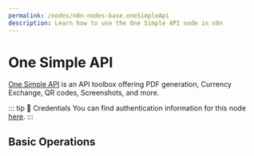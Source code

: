 ```yaml
---
permalink: /nodes/n8n-nodes-base.oneSimpleApi
description: Learn how to use the One Simple API node in n8n
---
```


# One Simple API

[One Simple API](https://onesimpleapi.com/) is an API toolbox offering PDF generation, Currency Exchange, QR codes, Screenshots, and more.

::: tip 🔑 Credentials
You can find authentication information for this node [here](../../../credentials/OneSimpleApi/README.md).
:::

## Basic Operations

<Resource node="n8n-nodes-base.oneSimpleApi" />
